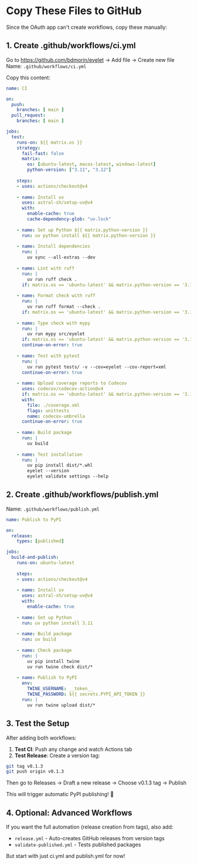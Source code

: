 # Copy These Files to GitHub

Since the OAuth app can't create workflows, copy these manually:

## 1. Create .github/workflows/ci.yml

Go to https://github.com/bdmorin/eyelet → Add file → Create new file
Name: `.github/workflows/ci.yml`

Copy this content:

```yaml
name: CI

on:
  push:
    branches: [ main ]
  pull_request:
    branches: [ main ]

jobs:
  test:
    runs-on: ${{ matrix.os }}
    strategy:
      fail-fast: false
      matrix:
        os: [ubuntu-latest, macos-latest, windows-latest]
        python-version: ["3.11", "3.12"]
    
    steps:
    - uses: actions/checkout@v4
    
    - name: Install uv
      uses: astral-sh/setup-uv@v4
      with:
        enable-cache: true
        cache-dependency-glob: "uv.lock"
    
    - name: Set up Python ${{ matrix.python-version }}
      run: uv python install ${{ matrix.python-version }}
    
    - name: Install dependencies
      run: |
        uv sync --all-extras --dev
    
    - name: Lint with ruff
      run: |
        uv run ruff check .
      if: matrix.os == 'ubuntu-latest' && matrix.python-version == '3.11'
    
    - name: Format check with ruff
      run: |
        uv run ruff format --check .
      if: matrix.os == 'ubuntu-latest' && matrix.python-version == '3.11'
    
    - name: Type check with mypy
      run: |
        uv run mypy src/eyelet
      if: matrix.os == 'ubuntu-latest' && matrix.python-version == '3.11'
      continue-on-error: true
    
    - name: Test with pytest
      run: |
        uv run pytest tests/ -v --cov=eyelet --cov-report=xml
      continue-on-error: true
    
    - name: Upload coverage reports to Codecov
      uses: codecov/codecov-action@v4
      if: matrix.os == 'ubuntu-latest' && matrix.python-version == '3.11'
      with:
        file: ./coverage.xml
        flags: unittests
        name: codecov-umbrella
      continue-on-error: true
    
    - name: Build package
      run: |
        uv build
    
    - name: Test installation
      run: |
        uv pip install dist/*.whl
        eyelet --version
        eyelet validate settings --help
```

## 2. Create .github/workflows/publish.yml

Name: `.github/workflows/publish.yml`

```yaml
name: Publish to PyPI

on:
  release:
    types: [published]

jobs:
  build-and-publish:
    runs-on: ubuntu-latest
    
    steps:
    - uses: actions/checkout@v4
    
    - name: Install uv
      uses: astral-sh/setup-uv@v4
      with:
        enable-cache: true
    
    - name: Set up Python
      run: uv python install 3.11
    
    - name: Build package
      run: uv build
    
    - name: Check package
      run: |
        uv pip install twine
        uv run twine check dist/*
    
    - name: Publish to PyPI
      env:
        TWINE_USERNAME: __token__
        TWINE_PASSWORD: ${{ secrets.PYPI_API_TOKEN }}
      run: |
        uv run twine upload dist/*
```

## 3. Test the Setup

After adding both workflows:

1. **Test CI**: Push any change and watch Actions tab
2. **Test Release**: Create a version tag:

```bash
git tag v0.1.3
git push origin v0.1.3
```

Then go to Releases → Draft a new release → Choose v0.1.3 tag → Publish

This will trigger automatic PyPI publishing! 🚀

## 4. Optional: Advanced Workflows

If you want the full automation (release creation from tags), also add:
- `release.yml` - Auto-creates GitHub releases from version tags
- `validate-published.yml` - Tests published packages

But start with just ci.yml and publish.yml for now!